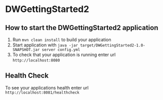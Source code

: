 # DWGettingStarted2

How to start the DWGettingStarted2 application
---

1. Run `mvn clean install` to build your application
1. Start application with `java -jar target/DWGettingStarted2-1.0-SNAPSHOT.jar server config.yml`
1. To check that your application is running enter url `http://localhost:8080`

Health Check
---

To see your applications health enter url `http://localhost:8081/healthcheck`
